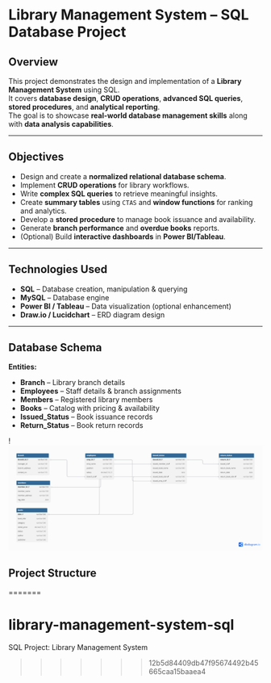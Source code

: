 
# Library Management System – SQL Database Project

## Overview
This project demonstrates the design and implementation of a **Library Management System** using SQL.  
It covers **database design**, **CRUD operations**, **advanced SQL queries**, **stored procedures**, and **analytical reporting**.  
The goal is to showcase **real-world database management skills** along with **data analysis capabilities**.

---

## Objectives
- Design and create a **normalized relational database schema**.
- Implement **CRUD operations** for library workflows.
- Write **complex SQL queries** to retrieve meaningful insights.
- Create **summary tables** using `CTAS` and **window functions** for ranking and analytics.
- Develop a **stored procedure** to manage book issuance and availability.
- Generate **branch performance** and **overdue books** reports.
- (Optional) Build **interactive dashboards** in **Power BI/Tableau**.

---

## Technologies Used
- **SQL** – Database creation, manipulation & querying  
- **MySQL** – Database engine  
- **Power BI / Tableau** – Data visualization (optional enhancement)  
- **Draw.io / Lucidchart** – ERD diagram design  

---

## Database Schema
**Entities:**
- **Branch** – Library branch details  
- **Employees** – Staff details & branch assignments  
- **Members** – Registered library members  
- **Books** – Catalog with pricing & availability  
- **Issued_Status** – Book issuance records  
- **Return_Status** – Book return records  

!![ERD Diagram](ERD_Diagram.png)


## Project Structure
=======
# library-management-system-sql
SQL Project: Library Management System
>>>>>>> 12b5d84409db47f95674492b45665caa15baaea4
